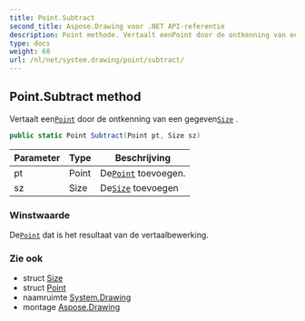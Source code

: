 ```yaml
---
title: Point.Subtract
second_title: Aspose.Drawing voor .NET API-referentie
description: Point methode. Vertaalt eenPoint door de ontkenning van een gegevenSize .
type: docs
weight: 60
url: /nl/net/system.drawing/point/subtract/
---
```

## Point.Subtract method

Vertaalt een[`Point`](../) door de ontkenning van een gegeven[`Size`](../../size/) .

```csharp
public static Point Subtract(Point pt, Size sz)
```

| Parameter | Type | Beschrijving |
| --- | --- | --- |
| pt | Point | De[`Point`](../) toevoegen. |
| sz | Size | De[`Size`](../../size/) toevoegen |

### Winstwaarde

De[`Point`](../) dat is het resultaat van de vertaalbewerking.

### Zie ook

* struct [Size](../../size/)
* struct [Point](../)
* naamruimte [System.Drawing](../../point/)
* montage [Aspose.Drawing](../../../)


